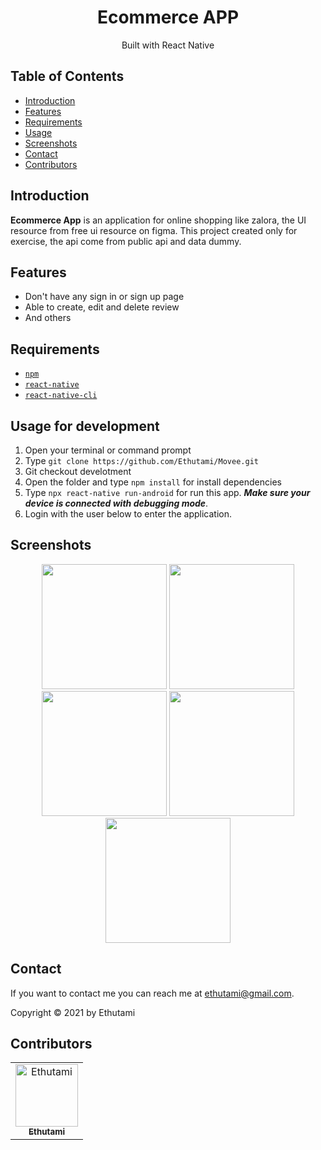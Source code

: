 <h1 align="center">Ecommerce APP</h1>
<p align="center">
<!--   <img width="250" src="./Image/logo.png"/> -->
</p>
<p align="center">
  Built with React Native
</p>


## Table of Contents

- [Introduction](#introduction)
- [Features](#features)
- [Requirements](#requirements)
- [Usage](#usage-for-development)
- [Screenshots](#screenshots)
- [Contact](#contact)
- [Contributors](#contributors)

## Introduction

<b>Ecommerce App</b> is an application for online shopping like zalora, the UI resource from free ui resource on figma. This project created only for exercise, the api come from public api and data dummy.

## Features

- Don't have any sign in or sign up page
- Able to create, edit and delete review
- And others

## Requirements

- [`npm`](https://www.npmjs.com/get-npm)
- [`react-native`](https://facebook.github.io/react-native/docs/getting-started)
- [`react-native-cli`](https://facebook.github.io/react-native/docs/getting-started)

## Usage for development

1. Open your terminal or command prompt
2. Type `git clone https://github.com/Ethutami/Movee.git`
3. Git checkout develotment
4. Open the folder and type `npm install` for install dependencies
5. Type `npx react-native run-android` for run this app. **_Make sure your device is connected with debugging mode_**.
6. Login with the user below to enter the application.


## Screenshots

<div align="center">
    <img width="200" src="./Image/Screenshot_1619457670.png">   
    <img width="200" src="./Image/Screenshot_1619457677.png">
</div>
<div align="center">
    <img width="200" src="./Image/Screenshot_1619457695.png">
    <img width="200" src="./Image/Screenshot_1619457763.png">   
    <img width="200" src="./Image/Screenshot_1619457792.png">
</div>


## Contact

If you want to contact me you can reach me at <ethutami@gmail.com>.

Copyright © 2021 by Ethutami

## Contributors

<center>
  <table>
    <tr>
      <td align="center">
        <a href="https://github.com/Ethutami">
          <img width="100" src="./Image/ethutami.jpg" alt="Ethutami"><br/>
          <sub><b>Ethutami</b></sub>
        </a>
      </td>
    </tr>
  </table>
</center>
